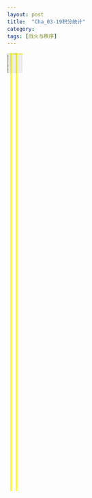 ```yaml
---
layout: post
title:  "Cha_03-19积分统计"
category: 
tags: [战火与秩序]
---
```

![Shadow](/media/files/2017/03/24/shadow.png)


